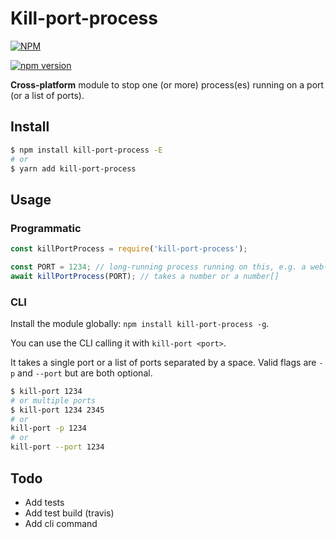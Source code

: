 # Kill-port-process

[![NPM](https://nodei.co/npm/kill-port-process.png?compact=true)](https://nodei.co/npm/kill-port-process/)

[![npm version](https://badge.fury.io/js/kill-port-process.svg)](https://badge.fury.io/js/kill-port-process)

**Cross-platform** module to stop one (or more) process(es) running on a port (or a list of ports).

## Install

```bash
$ npm install kill-port-process -E
# or
$ yarn add kill-port-process
```

## Usage

### Programmatic

```javascript
const killPortProcess = require('kill-port-process');

const PORT = 1234; // long-running process running on this, e.g. a web-server.
await killPortProcess(PORT); // takes a number or a number[]
```

### CLI

Install the module globally: `npm install kill-port-process -g`.

You can use the CLI calling it with `kill-port <port>`.

It takes a single port or a list of ports separated by a space. Valid flags are `-p` and `--port` but are both optional.

```bash
$ kill-port 1234
# or multiple ports
$ kill-port 1234 2345
# or
kill-port -p 1234
# or
kill-port --port 1234
```

## Todo

* Add tests
* Add test build (travis)
* Add cli command
